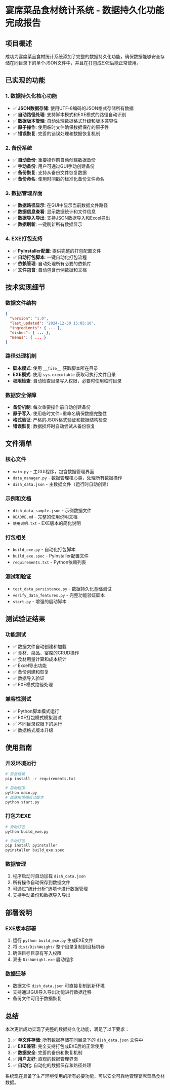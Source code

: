 # 宴席菜品食材统计系统 - 数据持久化功能完成报告

## 项目概述
成功为宴席菜品食材统计系统添加了完整的数据持久化功能，确保数据能够安全存储在同目录下的单个JSON文件中，并且在打包成EXE后能正常使用。

## 已实现的功能

### 1. 数据持久化核心功能
- ✅ **JSON数据存储**: 使用UTF-8编码的JSON格式存储所有数据
- ✅ **自动路径处理**: 支持脚本模式和EXE模式的路径自动识别
- ✅ **数据版本管理**: 自动处理数据格式升级和版本兼容性
- ✅ **原子操作**: 使用临时文件确保数据保存的原子性
- ✅ **错误恢复**: 完善的错误处理和数据恢复机制

### 2. 备份系统
- ✅ **自动备份**: 重要操作前自动创建数据备份
- ✅ **手动备份**: 用户可通过GUI手动创建备份
- ✅ **备份恢复**: 支持从备份文件恢复数据
- ✅ **备份命名**: 使用时间戳的标准化备份文件命名

### 3. 数据管理界面
- ✅ **数据路径显示**: 在GUI中显示当前数据文件路径
- ✅ **数据信息查看**: 显示数据统计和文件信息
- ✅ **数据导入导出**: 支持JSON数据导入和Excel导出
- ✅ **数据刷新**: 一键刷新所有数据显示

### 4. EXE打包支持
- ✅ **PyInstaller配置**: 提供完整的打包配置文件
- ✅ **自动打包脚本**: 一键自动化打包流程
- ✅ **依赖管理**: 自动处理所有必要的依赖库
- ✅ **文件包含**: 自动包含示例数据和文档

## 技术实现细节

### 数据文件结构
```json
{
  "version": "1.0",
  "last_updated": "2024-12-30 15:05:10",
  "ingredients": { ... },
  "dishes": { ... },
  "menus": { ... }
}
```

### 路径处理机制
- **脚本模式**: 使用 `__file__` 获取脚本所在目录
- **EXE模式**: 使用 `sys.executable` 获取可执行文件目录
- **权限检查**: 自动检查目录写入权限，必要时使用临时目录

### 数据安全保障
- **备份机制**: 每次重要操作前自动创建备份
- **原子写入**: 使用临时文件+重命名确保数据完整性
- **格式验证**: 严格的JSON格式验证和数据结构检查
- **错误恢复**: 数据损坏时自动尝试从备份恢复

## 文件清单

### 核心文件
- `main.py` - 主GUI程序，包含数据管理界面
- `data_manager.py` - 数据管理核心类，处理所有数据操作
- `dish_data.json` - 主数据文件（运行时自动创建）

### 示例和文档
- `dish_data_sample.json` - 示例数据文件
- `README.md` - 完整的使用说明文档
- `使用说明.txt` - EXE版本的简化说明

### 打包相关
- `build_exe.py` - 自动化打包脚本
- `build_exe.spec` - PyInstaller配置文件
- `requirements.txt` - Python依赖列表

### 测试和验证
- `test_data_persistence.py` - 数据持久化基础测试
- `verify_data_features.py` - 完整功能验证脚本
- `start.py` - 增强的启动脚本

## 测试验证结果

### 功能测试
- ✅ 数据文件自动创建和加载
- ✅ 食材、菜品、宴席的CRUD操作
- ✅ 食材用量计算和成本统计
- ✅ Excel导出功能
- ✅ 备份创建和恢复
- ✅ 数据导入验证
- ✅ EXE模式路径处理

### 兼容性测试
- ✅ Python脚本模式运行
- ✅ EXE打包模式模拟测试
- ✅ 不同目录权限下的运行
- ✅ 数据格式版本升级

## 使用指南

### 开发环境运行
```bash
# 安装依赖
pip install -r requirements.txt

# 启动程序
python main.py
# 或使用增强启动脚本
python start.py
```

### 打包为EXE
```bash
# 自动打包
python build_exe.py

# 手动打包
pip install pyinstaller
pyinstaller build_exe.spec
```

### 数据管理
1. 程序启动时自动加载 `dish_data.json`
2. 所有操作自动保存到数据文件
3. 可通过"统计分析"选项卡进行数据管理
4. 支持手动备份和数据导入导出

## 部署说明

### EXE版本部署
1. 运行 `python build_exe.py` 生成EXE文件
2. 将 `dist/DishWeight/` 整个目录复制到目标机器
3. 确保目标目录有写入权限
4. 双击 `DishWeight.exe` 启动程序

### 数据迁移
- 数据文件 `dish_data.json` 可直接复制到新环境
- 支持通过GUI导入导出功能进行数据迁移
- 备份文件可用于数据恢复

## 总结

本次更新成功实现了完整的数据持久化功能，满足了以下要求：

1. ✅ **单文件存储**: 所有数据存储在同目录下的 `dish_data.json` 文件中
2. ✅ **EXE兼容**: 完全支持打包成EXE后的正常使用
3. ✅ **数据安全**: 完善的备份和恢复机制
4. ✅ **用户友好**: 直观的数据管理界面
5. ✅ **自动化**: 自动化的数据保存和路径处理

系统现在具备了生产环境使用的所有必要功能，可以安全可靠地管理宴席菜品食材数据。